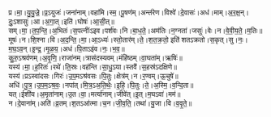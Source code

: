 

  
प्र।मा॒।यु॒यु॒ज्रे॒।प्र॒ऽयुजः॑।जना॑नाम्।वहा॑मि।स्म॒।पू॒षण॑म्।अन्त॑रेण।विश्वे॑।दे॒वासः॑।अध॑।माम्।अ॒र॒क्ष॒न्।दुः॒ऽशासुः॑।आ।अ॒गा॒त्।इति॑।घोषः॑।आ॒सी॒त्॥  
सम्।मा॒।त॒प॒न्ति॒।अ॒भितः॑।स॒पत्नीः॑ऽइव।पर्श॑वः।नि।बा॒ध॒ते॒।अम॑तिः।न॒ग्नता॑।जसुः॑।वेः।न।वे॒वी॒य॒ते॒।म॒तिः॥  
मूषः॑।न।शि॒श्ना।वि।अ॒द॒न्ति॒।मा॒।आ॒ऽध्यः॑।स्तो॒तार॑म्।ते॒।श॒त॒क्र॒तो॒ इति॑ शतऽक्रतो।स॒कृत्।सु।नः॒।म॒घ॒ऽव॒न्।इ॒न्द्र॒।मृ॒ळ॒य॒।अध॑।पि॒ताऽइ॑व।नः॒।भ॒व॒॥  
कु॒रु॒ऽश्रव॑णम्।अ॒वृ॒णि॒।राजा॑नम्।त्रास॑दस्यवम्।मंहि॑ष्ठम्।वा॒घता॑म्।ऋषिः॑॥  
यस्य॑।मा॒।ह॒रितः॑।रथे॑।ति॒स्रः।वह॑न्ति।सा॒धु॒ऽया।स्तवै॑।स॒हस्र॑ऽदक्षिणे॥  
यस्य॑।प्रऽस्वा॑दसः।गिरः॑।उ॒प॒मऽश्र॑वसः।पि॒तुः।क्षेत्र॑म्।न।र॒ण्वम्।ऊ॒चुषे॑॥  
अधि॑।पु॒त्र॒।उ॒प॒म॒ऽश्र॒वः॒।नपा॑त्।मि॒त्र॒ऽअ॒ति॒थेः॒।इ॒हि॒।पि॒तुः।ते॒।अ॒स्मि॒।व॒न्दि॒ता॥  
यत्।ईशी॑य।अ॒मृता॑नाम्।उ॒त।वा॒।मर्त्या॑नाम्।जीवे॑त्।इ॒त्।म॒घऽवा॑।मम॑॥  
न।दे॒वाना॑म्।अति॑।व्र॒तम्।श॒तऽआ॑त्मा।च॒न।जी॒व॒ति॒।तथा॑।यु॒जा।वि।व॒वृ॒ते॒॥  
